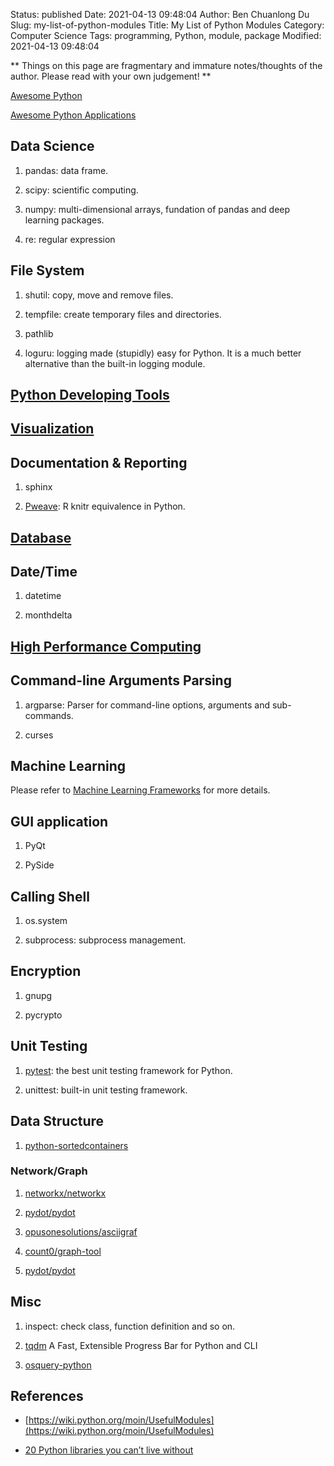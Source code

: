 Status: published
Date: 2021-04-13 09:48:04
Author: Ben Chuanlong Du
Slug: my-list-of-python-modules
Title: My List of Python Modules
Category: Computer Science
Tags: programming, Python, module, package
Modified: 2021-04-13 09:48:04

**
Things on this page are
fragmentary and immature notes/thoughts of the author.
Please read with your own judgement!
**

[Awesome Python](https://github.com/vinta/awesome-python)

[Awesome Python Applications](https://github.com/mahmoud/awesome-python-applications)

## Data Science

1. pandas: data frame.

2. scipy: scientific computing.

3. numpy: multi-dimensional arrays, fundation of pandas and deep learning packages.

4. re: regular expression

## File System

1. shutil: copy, move and remove files.

2. tempfile: create temporary files and directories.

3. pathlib

5. loguru: logging made (stupidly) easy for Python. It is a much better alternative than the built-in logging module.

## [Python Developing Tools](http://www.legendu.net/misc/blog/useful-tools-for-python-developing/)

## [Visualization](http://www.legendu.net/misc/blog/python-modules-for-visualization/)

## Documentation & Reporting

1. sphinx

2. [Pweave](https://github.com/mpastell/Pweave): R knitr equivalence in Python.

## [Database](http://www.legendu.net/misc/blog/odbc-vs-jdbc-in-python/)

## Date/Time

1. datetime

2. monthdelta

## [High Performance Computing](http://www.legendu.net/misc/blog/high-performance-computing-in-python/)

## Command-line Arguments Parsing

1. argparse: Parser for command-line options, arguments and sub-commands.

2. curses

## Machine Learning

Please refer to
[Machine Learning Frameworks](http://www.legendu.net/misc/blog/machine-learning-libraries-computing-frames-programming-languages/#machine-learning-frames)
for more details.

## GUI application

1. PyQt

2. PySide

## Calling Shell

1. os.system

2. subprocess: subprocess management.

## Encryption

1. gnupg

2. pycrypto

## Unit Testing

1. [pytest](https://github.com/pytest-dev/pytest): the best unit testing framework for Python.

2. unittest: built-in unit testing framework.

## Data Structure

1. [python-sortedcontainers](https://github.com/grantjenks/python-sortedcontainers)

### Network/Graph

1. [networkx/networkx](https://github.com/networkx/networkx)

2. [pydot/pydot](https://github.com/pydot/pydot)

3. [opusonesolutions/asciigraf](https://github.com/opusonesolutions/asciigraf)

4. [count0/graph-tool](https://git.skewed.de/count0/graph-tool)

5. [pydot/pydot](https://github.com/pydot/pydot)

## Misc

1. inspect: check class, function definition and so on.

2. [tqdm](http://www.legendu.net/misc/blog/python-tqdm/) A Fast, Extensible Progress Bar for Python and CLI

3. [osquery-python](https://github.com/osquery/osquery-python)

## References

- [https://wiki.python.org/moin/UsefulModules](https://wiki.python.org/moin/UsefulModules)

- [20 Python libraries you can’t live without](https://freepythontips.wordpress.com/2013/07/30/20-python-libraries-you-cant-live-without/)

